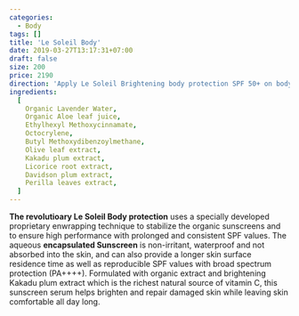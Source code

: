 ```yaml
---
categories:
  - Body
tags: []
title: 'Le Soleil Body'
date: 2019-03-27T13:17:31+07:00
draft: false
size: 200
price: 2190
direction: 'Apply Le Soleil Brightening body protection SPF 50+ on body as the last step in the morning before exposure to the sun.'
ingredients:
  [
    Organic Lavender Water,
    Organic Aloe leaf juice,
    Ethylhexyl Methoxycinnamate,
    Octocrylene,
    Butyl Methoxydibenzoylmethane,
    Olive leaf extract,
    Kakadu plum extract,
    Licorice root extract,
    Davidson plum extract,
    Perilla leaves extract,
  ]
---
```


**The revolutioary Le Soleil Body protection** uses a specially developed proprietary enwrapping technique to stabilize the organic sunscreens and to ensure high performance with prolonged and consistent SPF values. The aqueous **encapsulated Sunscreen** is non-irritant, waterproof and not absorbed into the skin, and can also provide a longer skin surface residence time as well as reproducible SPF values with broad spectrum protection (PA++++). Formulated with organic extract and brightening Kakadu plum extract which is the richest natural source of vitamin C, this sunscreen serum helps brighten and repair damaged skin while leaving skin comfortable all day long.
